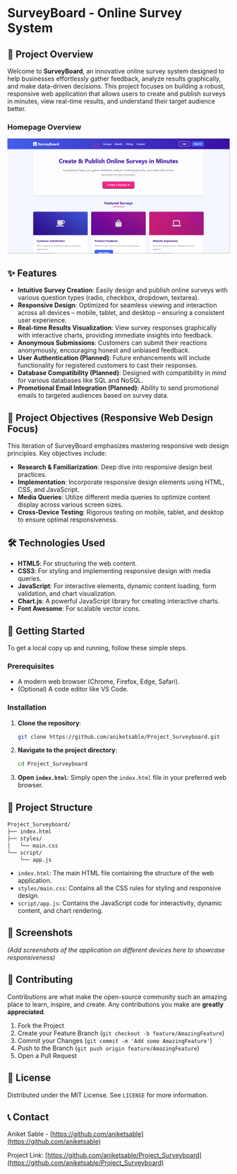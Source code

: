 # SurveyBoard - Online Survey System

## 🚀 Project Overview

Welcome to **SurveyBoard**, an innovative online survey system designed to help businesses effortlessly gather feedback, analyze results graphically, and make data-driven decisions. This project focuses on building a robust, responsive web application that allows users to create and publish surveys in minutes, view real-time results, and understand their target audience better.

### Homepage Overview

![Homepage Overview](https://github.com/aniketsable/Project_Surveyboard/blob/main/Presentation/Overview%20Homepage.png)


## ✨ Features

*   **Intuitive Survey Creation**: Easily design and publish online surveys with various question types (radio, checkbox, dropdown, textarea).
*   **Responsive Design**: Optimized for seamless viewing and interaction across all devices – mobile, tablet, and desktop – ensuring a consistent user experience.
*   **Real-time Results Visualization**: View survey responses graphically with interactive charts, providing immediate insights into feedback.
*   **Anonymous Submissions**: Customers can submit their reactions anonymously, encouraging honest and unbiased feedback.
*   **User Authentication (Planned)**: Future enhancements will include functionality for registered customers to cast their responses.
*   **Database Compatibility (Planned)**: Designed with compatibility in mind for various databases like SQL and NoSQL.
*   **Promotional Email Integration (Planned)**: Ability to send promotional emails to targeted audiences based on survey data.

## 🎯 Project Objectives (Responsive Web Design Focus)

This iteration of SurveyBoard emphasizes mastering responsive web design principles. Key objectives include:

*   **Research & Familiarization**: Deep dive into responsive design best practices.
*   **Implementation**: Incorporate responsive design elements using HTML, CSS, and JavaScript.
*   **Media Queries**: Utilize different media queries to optimize content display across various screen sizes.
*   **Cross-Device Testing**: Rigorous testing on mobile, tablet, and desktop to ensure optimal responsiveness.

## 🛠️ Technologies Used

*   **HTML5**: For structuring the web content.
*   **CSS3**: For styling and implementing responsive design with media queries.
*   **JavaScript**: For interactive elements, dynamic content loading, form validation, and chart visualization.
*   **Chart.js**: A powerful JavaScript library for creating interactive charts.
*   **Font Awesome**: For scalable vector icons.

## 🚀 Getting Started

To get a local copy up and running, follow these simple steps.

### Prerequisites

*   A modern web browser (Chrome, Firefox, Edge, Safari).
*   (Optional) A code editor like VS Code.

### Installation

1.  **Clone the repository**:
    ```bash
    git clone https://github.com/aniketsable/Project_Surveyboard.git
    ```
2.  **Navigate to the project directory**:
    ```bash
    cd Project_Surveyboard
    ```
3.  **Open `index.html`**:
    Simply open the `index.html` file in your preferred web browser.

## 📂 Project Structure

```
Project_Surveyboard/
├── index.html
├── styles/
│   └── main.css
└── script/
    └── app.js
```

*   `index.html`: The main HTML file containing the structure of the web application.
*   `styles/main.css`: Contains all the CSS rules for styling and responsive design.
*   `script/app.js`: Contains the JavaScript code for interactivity, dynamic content, and chart rendering.

## 📸 Screenshots

*(Add screenshots of the application on different devices here to showcase responsiveness)*

## 🤝 Contributing

Contributions are what make the open-source community such an amazing place to learn, inspire, and create. Any contributions you make are **greatly appreciated**.

1.  Fork the Project
2.  Create your Feature Branch (`git checkout -b feature/AmazingFeature`)
3.  Commit your Changes (`git commit -m 'Add some AmazingFeature'`)
4.  Push to the Branch (`git push origin feature/AmazingFeature`)
5.  Open a Pull Request

## 📄 License

Distributed under the MIT License. See `LICENSE` for more information.

## 📞 Contact

Aniket Sable - [https://github.com/aniketsable](https://github.com/aniketsable)

Project Link: [https://github.com/aniketsable/Project_Surveyboard](https://github.com/aniketsable/Project_Surveyboard)

